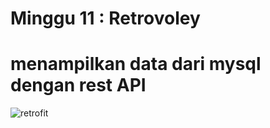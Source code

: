 # Minggu 11 : Retrovoley
# menampilkan data dari mysql dengan rest API
![retrofit](https://user-images.githubusercontent.com/55994225/142949486-847535d5-cc1c-42f2-84a1-3cceb4a3e4d4.JPG)
